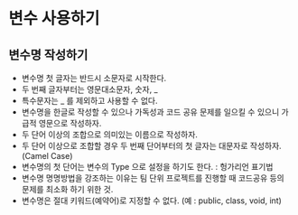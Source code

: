 # 변수 사용하기

## 변수명 작성하기
* 변수명 첫 글자는 반드시 소문자로 시작한다.
* 두 번째 글자부터는 영문대소문자, 숫자, _
* 특수문자는 _ 를 제외하고 사용할 수 없다.
* 변수명을 한글로 작성할 수 있으나 가독성과 코드 공유 문제를 일으킬 수 있으니 가급적 영문으로 작성하자.
* 두 단어 이상의 조합으로 의미있는 이름으로 작성하자.
* 두 단어 이상으로 조합할 경우 두 번째 단어부터의 첫 글자는 대문자로 작성하자.(Camel Case)
* 변수명의 첫 단어는 변수의 Type 으로 설정을 하기도 한다. : 헝가리언 표기법
* 변수명 명명방법을 강조하는 이유는 팀 단위 프로젝트를 진행할 때 코드공유 등의 문제를 최소화 하기 위한 것.
* 변수명은 절대 키워드(예약어)로 지정할 수 없다. (예 : public, class, void, int)

